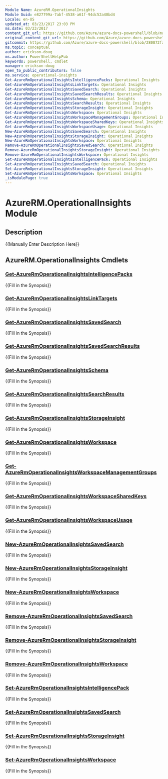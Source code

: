 ```yaml
---
Module Name: AzureRM.OperationalInsights
Module Guid: e827799a-7abf-4538-a61f-94dc52a48bd4
Locale: en-US
updated_at: 03/23/2017 23:03 PM
ms.date: 03/23/2017
content_git_url: https://github.com/Azure/azure-docs-powershell/blob/master/azureps-cmdlets-docs/ResourceManager/AzureRM.OperationalInsights/v1.0.4.3/AzureRM.OperationalInsights.md
original_content_git_url: https://github.com/Azure/azure-docs-powershell/blob/master/azureps-cmdlets-docs/ResourceManager/AzureRM.OperationalInsights/v1.0.4.3/AzureRM.OperationalInsights.md
gitcommit: https://github.com/Azure/azure-docs-powershell/blob/280872fa529e03be2466fa2252957a2060a9dfe4
ms.topic: conceptual
author: erickson-doug
ms.author: PowerShellHelpPub
keywords: powershell, cmdlet
manager: erickson-doug
open_to_public_contributors: false
ms.service: operational-insights
Get-AzureRmOperationalInsightsIntelligencePacks: Operational Insights
Get-AzureRmOperationalInsightsLinkTargets: Operational Insights
Get-AzureRmOperationalInsightsSavedSearch: Operational Insights
Get-AzureRmOperationalInsightsSavedSearchResults: Operational Insights
Get-AzureRmOperationalInsightsSchema: Operational Insights
Get-AzureRmOperationalInsightsSearchResults: Operational Insights
Get-AzureRmOperationalInsightsStorageInsight: Operational Insights
Get-AzureRmOperationalInsightsWorkspace: Operational Insights
Get-AzureRmOperationalInsightsWorkspaceManagementGroups: Operational Insights
Get-AzureRmOperationalInsightsWorkspaceSharedKeys: Operational Insights
Get-AzureRmOperationalInsightsWorkspaceUsage: Operational Insights
New-AzureRmOperationalInsightsSavedSearch: Operational Insights
New-AzureRmOperationalInsightsStorageInsight: Operational Insights
New-AzureRmOperationalInsightsWorkspace: Operational Insights
Remove-AzureRmOperationalInsightsSavedSearch: Operational Insights
Remove-AzureRmOperationalInsightsStorageInsight: Operational Insights
Remove-AzureRmOperationalInsightsWorkspace: Operational Insights
Set-AzureRmOperationalInsightsIntelligencePack: Operational Insights
Set-AzureRmOperationalInsightsSavedSearch: Operational Insights
Set-AzureRmOperationalInsightsStorageInsight: Operational Insights
Set-AzureRmOperationalInsightsWorkspace: Operational Insights
_isModulePage: true
---
```


# AzureRM.OperationalInsights Module
## Description
{{Manually Enter Description Here}}

## AzureRM.OperationalInsights Cmdlets
### [Get-AzureRmOperationalInsightsIntelligencePacks](Get-AzureRmOperationalInsightsIntelligencePacks.md)
{{Fill in the Synopsis}}

### [Get-AzureRmOperationalInsightsLinkTargets](Get-AzureRmOperationalInsightsLinkTargets.md)
{{Fill in the Synopsis}}

### [Get-AzureRmOperationalInsightsSavedSearch](Get-AzureRmOperationalInsightsSavedSearch.md)
{{Fill in the Synopsis}}

### [Get-AzureRmOperationalInsightsSavedSearchResults](Get-AzureRmOperationalInsightsSavedSearchResults.md)
{{Fill in the Synopsis}}

### [Get-AzureRmOperationalInsightsSchema](Get-AzureRmOperationalInsightsSchema.md)
{{Fill in the Synopsis}}

### [Get-AzureRmOperationalInsightsSearchResults](Get-AzureRmOperationalInsightsSearchResults.md)
{{Fill in the Synopsis}}

### [Get-AzureRmOperationalInsightsStorageInsight](Get-AzureRmOperationalInsightsStorageInsight.md)
{{Fill in the Synopsis}}

### [Get-AzureRmOperationalInsightsWorkspace](Get-AzureRmOperationalInsightsWorkspace.md)
{{Fill in the Synopsis}}

### [Get-AzureRmOperationalInsightsWorkspaceManagementGroups](Get-AzureRmOperationalInsightsWorkspaceManagementGroups.md)
{{Fill in the Synopsis}}

### [Get-AzureRmOperationalInsightsWorkspaceSharedKeys](Get-AzureRmOperationalInsightsWorkspaceSharedKeys.md)
{{Fill in the Synopsis}}

### [Get-AzureRmOperationalInsightsWorkspaceUsage](Get-AzureRmOperationalInsightsWorkspaceUsage.md)
{{Fill in the Synopsis}}

### [New-AzureRmOperationalInsightsSavedSearch](New-AzureRmOperationalInsightsSavedSearch.md)
{{Fill in the Synopsis}}

### [New-AzureRmOperationalInsightsStorageInsight](New-AzureRmOperationalInsightsStorageInsight.md)
{{Fill in the Synopsis}}

### [New-AzureRmOperationalInsightsWorkspace](New-AzureRmOperationalInsightsWorkspace.md)
{{Fill in the Synopsis}}

### [Remove-AzureRmOperationalInsightsSavedSearch](Remove-AzureRmOperationalInsightsSavedSearch.md)
{{Fill in the Synopsis}}

### [Remove-AzureRmOperationalInsightsStorageInsight](Remove-AzureRmOperationalInsightsStorageInsight.md)
{{Fill in the Synopsis}}

### [Remove-AzureRmOperationalInsightsWorkspace](Remove-AzureRmOperationalInsightsWorkspace.md)
{{Fill in the Synopsis}}

### [Set-AzureRmOperationalInsightsIntelligencePack](Set-AzureRmOperationalInsightsIntelligencePack.md)
{{Fill in the Synopsis}}

### [Set-AzureRmOperationalInsightsSavedSearch](Set-AzureRmOperationalInsightsSavedSearch.md)
{{Fill in the Synopsis}}

### [Set-AzureRmOperationalInsightsStorageInsight](Set-AzureRmOperationalInsightsStorageInsight.md)
{{Fill in the Synopsis}}

### [Set-AzureRmOperationalInsightsWorkspace](Set-AzureRmOperationalInsightsWorkspace.md)
{{Fill in the Synopsis}}

